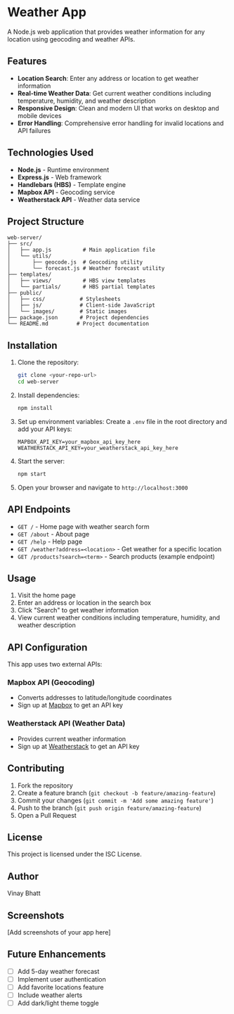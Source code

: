# Weather App

A Node.js web application that provides weather information for any location using geocoding and weather APIs.

## Features

- **Location Search**: Enter any address or location to get weather information
- **Real-time Weather Data**: Get current weather conditions including temperature, humidity, and weather description
- **Responsive Design**: Clean and modern UI that works on desktop and mobile devices
- **Error Handling**: Comprehensive error handling for invalid locations and API failures

## Technologies Used

- **Node.js** - Runtime environment
- **Express.js** - Web framework
- **Handlebars (HBS)** - Template engine
- **Mapbox API** - Geocoding service
- **Weatherstack API** - Weather data service

## Project Structure

```
web-server/
├── src/
│   ├── app.js          # Main application file
│   └── utils/
│       ├── geocode.js  # Geocoding utility
│       └── forecast.js # Weather forecast utility
├── templates/
│   ├── views/          # HBS view templates
│   └── partials/       # HBS partial templates
├── public/
│   ├── css/           # Stylesheets
│   ├── js/            # Client-side JavaScript
│   └── images/        # Static images
├── package.json       # Project dependencies
└── README.md         # Project documentation
```

## Installation

1. Clone the repository:
   ```bash
   git clone <your-repo-url>
   cd web-server
   ```

2. Install dependencies:
   ```bash
   npm install
   ```

3. Set up environment variables:
   Create a `.env` file in the root directory and add your API keys:
   ```
   MAPBOX_API_KEY=your_mapbox_api_key_here
   WEATHERSTACK_API_KEY=your_weatherstack_api_key_here
   ```

4. Start the server:
   ```bash
   npm start
   ```

5. Open your browser and navigate to `http://localhost:3000`

## API Endpoints

- `GET /` - Home page with weather search form
- `GET /about` - About page
- `GET /help` - Help page
- `GET /weather?address=<location>` - Get weather for a specific location
- `GET /products?search=<term>` - Search products (example endpoint)

## Usage

1. Visit the home page
2. Enter an address or location in the search box
3. Click "Search" to get weather information
4. View current weather conditions including temperature, humidity, and weather description

## API Configuration

This app uses two external APIs:

### Mapbox API (Geocoding)
- Converts addresses to latitude/longitude coordinates
- Sign up at [Mapbox](https://www.mapbox.com/) to get an API key

### Weatherstack API (Weather Data)
- Provides current weather information
- Sign up at [Weatherstack](https://weatherstack.com/) to get an API key

## Contributing

1. Fork the repository
2. Create a feature branch (`git checkout -b feature/amazing-feature`)
3. Commit your changes (`git commit -m 'Add some amazing feature'`)
4. Push to the branch (`git push origin feature/amazing-feature`)
5. Open a Pull Request

## License

This project is licensed under the ISC License.

## Author

Vinay Bhatt

## Screenshots

[Add screenshots of your app here]

## Future Enhancements

- [ ] Add 5-day weather forecast
- [ ] Implement user authentication
- [ ] Add favorite locations feature
- [ ] Include weather alerts
- [ ] Add dark/light theme toggle 